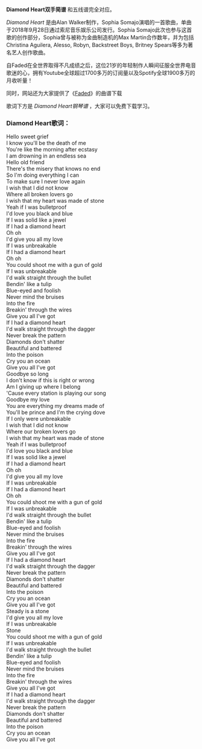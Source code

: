 

**Diamond Heart双手简谱** 和五线谱完全对应。

_Diamond Heart_ 是由Alan Walker制作，Sophia
Somajo演唱的一首歌曲，单曲于2018年9月28日通过索尼音乐娱乐公司发行。Sophia
Somajo此次也参与这首歌的创作部分，Sophia曾与被称为金曲制造机的Max Martin合作数年，并为包括Christina Aguilera,
Alesso, Robyn, Backstreet Boys, Britney Spears等多为著名艺人创作歌曲。

自Faded在全世界取得不凡成绩之后，这位21岁的年轻制作人瞬间征服全世界电音歌迷的心，拥有Youtube全球超过1700多万的订阅量以及Spotify全球1900多万的月收听量！

同时，网站还为大家提供了《[Faded](Music-6950-Faded-Alan-Walker.html "Faded")》的曲谱下载

歌词下方是 _Diamond Heart钢琴谱_ ，大家可以免费下载学习。

### Diamond Heart歌词：

Hello sweet grief  
I know you'll be the death of me  
You're like the morning after ecstasy  
I am drowning in an endless sea  
Hello old friend  
There's the misery that knows no end  
So I'm doing everything I can  
To make sure I never love again  
I wish that I did not know  
Where all broken lovers go  
I wish that my heart was made of stone  
Yeah if I was bulletproof  
I'd love you black and blue  
If I was solid like a jewel  
If I had a diamond heart  
Oh oh  
I'd give you all my love  
If I was unbreakable  
If I had a diamond heart  
Oh oh  
You could shoot me with a gun of gold  
If I was unbreakable  
I'd walk straight through the bullet  
Bendin' like a tulip  
Blue-eyed and foolish  
Never mind the bruises  
Into the fire  
Breakin' through the wires  
Give you all I've got  
If I had a diamond heart  
I'd walk straight through the dagger  
Never break the pattern  
Diamonds don't shatter  
Beautiful and battered  
Into the poison  
Cry you an ocean  
Give you all I've got  
Goodbye so long  
I don't know if this is right or wrong  
Am I giving up where I belong  
'Cause every station is playing our song  
Goodbye my love  
You are everything my dreams made of  
You'll be prince and I'm the crying dove  
If I only were unbreakable  
I wish that I did not know  
Where our broken lovers go  
I wish that my heart was made of stone  
Yeah if I was bulletproof  
I'd love you black and blue  
If I was solid like a jewel  
If I had a diamond heart  
Oh oh  
I'd give you all my love  
If I was unbreakable  
If I had a diamond heart  
Oh oh  
You could shoot me with a gun of gold  
If I was unbreakable  
I'd walk straight through the bullet  
Bendin' like a tulip  
Blue-eyed and foolish  
Never mind the bruises  
Into the fire  
Breakin' through the wires  
Give you all I've got  
If I had a diamond heart  
I'd walk straight through the dagger  
Never break the pattern  
Diamonds don't shatter  
Beautiful and battered  
Into the poison  
Cry you an ocean  
Give you all I've got  
Steady is a stone  
I'd give you all my love  
If I was unbreakable  
Stone  
You could shoot me with a gun of gold  
If I was unbreakable  
I'd walk straight through the bullet  
Bendin' like a tulip  
Blue-eyed and foolish  
Never mind the bruises  
Into the fire  
Breakin' through the wires  
Give you all I've got  
If I had a diamond heart  
I'd walk straight through the dagger  
Never break the pattern  
Diamonds don't shatter  
Beautiful and battered  
Into the poison  
Cry you an ocean  
Give you all I've got

